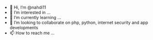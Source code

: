 - 👋 Hi, I’m @nahdi11
- 👀 I’m interested in ...
- 🌱 I’m currently learning ...
- 💞️ I’m looking to collaborate on php, python, internet security and app developments
- 📫 How to reach me ...

<!---
Nahdi11/Nahdi11 is a ✨ special ✨ repository because its `README.md` (this file) appears on your GitHub profile.
You can click the Preview link to take a look at your changes.
--->
